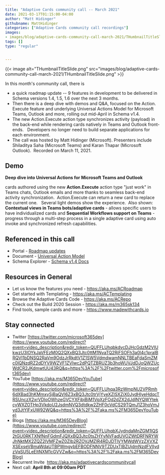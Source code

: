 ```yaml
---
title: "Adaptive Cards community call -- March 2021"
date: 2021-03-17T01:15:00-04:00
author: "Matt Hidinger"
githubname: MattHidinger
categories: ["Adaptive Cards community call recordings"]
images:
- images/blog/adaptive-cards-community-call-march-2021/THumbnailTitleSlide.png
tags: []
type: "regular"


---
```


{{< image alt="THumbnailTitleSlide.png" src="images/blog/adaptive-cards-community-call-march-2021/THumbnailTitleSlide.png" >}}


In this month's community call, there is

- a quick roadmap update -- 9
features in development to be delivered in Schema versions 1.4, 1.5, 1.6
over the next 3 months.
- Then there is a deep dive with demos and Q&A,
focused on the Action. Execute feature and underlying Universal Actions
Model for Microsoft Teams, Outlook and more, rolling out mid-April in
Schema v1.4.
- The new Action.Execute action type synchronizes activity
(payload) in the back-end while rendering cards natively in Teams and
Outlook front-ends.   Developers no longer need to build separate
applications for each environment.
- The call was hosted by Matt
Hidinger (Microsoft). Presenters include Shiladitya Saha (Microsoft Teams) and Karan Thapar (Microsoft Outlook).  Recorded on March 11, 2021.



## Demo

**Deep dive into Universal Actions for Microsoft Teams and Outlook**

cards authored using the new **Action.Execute** action type "just work"
in Teams chats, Outlook emails and more thanks to seamless back-end
activity synchronization.  Action.Execute can return a new card to
replace the current one.   Several light demos show the experience. 
Also shown: **Contextual views in Teams bots/adaptive cards** - allows
specific users to have individualized cards and **Sequential Workflows
support on Teams** - progress through a multi-step process in a single
adaptive card using auto invoke and synchronized refresh capabilities. 

## Referenced in this call

-   Portal - [Roadmap updates](https://aka.ms/ACRoadmap) 
-   Document - [Universal Action
    Model](https://docs.microsoft.com/adaptive-cards/authoring-cards/universal-action-model) 
     
-   Schema Explorer - [Schema v1.4
    Docs](https://adaptivecards.io/explorer/Action.Execute.html)

## Resources in General

-   Let us know the features you need - <https://aka.ms/ACRoadmap>
-   Get started with Templating - <https://aka.ms/ACTemplating>
-   Browse the Adaptive Cards Code - <https://aka.ms/ACRepo>
-   Check out the Build 2020 Session - <https://aka.ms/m365sk134>
-   Find tools, sample cards and more - <https://www.madewithcards.io>

## Stay connected

-   Twitter
    [https://twitter.com/microsoft365dev](https://www.youtube.com/redirect?event=video_description&redir_token=QUFFLUhqbkdvcDJHcGdzM2VIUkwzU3lOYkJaVFEzM0Q2QXxBQ3Jtc0ttM1NyaTQ2RjFSOFh3a0l4c1pralBRQVI1bDNSQ2RaVm9OdzJrRkdtV1Z1SW5VdmdwamNNLTBEaFdaSmZMc0lQNzdRZ2dDYV9WZVF1ZVIwc2dPQTZBRUZ3b3hoWUVJdDJoQWZUcWdCR2JKdmwtUU43RQ&q=https%3A%2F%2Ftwitter.com%2Fmicrosoft365dev)​
-   YouTube
    [https://aka.ms/M365DevYouTube](https://www.youtube.com/redirect?event=video_description&redir_token=QUFFLUhqa3RzWmpNU2VPRmh6dXBad3hKMmxySjBaQVl6Z3xBQ3Jtc0trVjYyeXZlSXZiX0JydHlyeHdqcTRSUnczX2xrVDloOWhzeGVCYXFibjBiM1VpXzFOd2dZX2dJdlNYQWYtekcyWXZOTHp3VkdoU2JsdmNVQ3dtdkw2ZHF0cVdCS29TQmJ1Z3hoVmJyd3JtYlFxUW92WQ&q=https%3A%2F%2Faka.ms%2FM365DevYouTube)​
-   Blogs
    [https://aka.ms/M365DevBlog](https://www.youtube.com/redirect?event=video_description&redir_token=QUFFLUhqbXJydndaMnZGM1lQS2tGU0RKTXNfNnFGdmFJQXxBQ3Jtc0tsZHYyNVFadUVOZWtDRFNRYWJhNktMX2ZQZ2lVMFZwZ0ZIb2RZOVJMZlR4RDJDTlVYMWdWVzZXVXZXSExseVBmaWdaUTBPWmgybEFBODFNNV9TZDUxTlBZUjdmNzdFVlIydzVqSU5LeEltNXM1cGVVZw&q=https%3A%2F%2Faka.ms%2FM365DevBlog)
-   Recurrent Invite  <https://aka.ms/adaptivecardscommunitycall>
-   Next call: **April 8th at 09:00am PDT**
